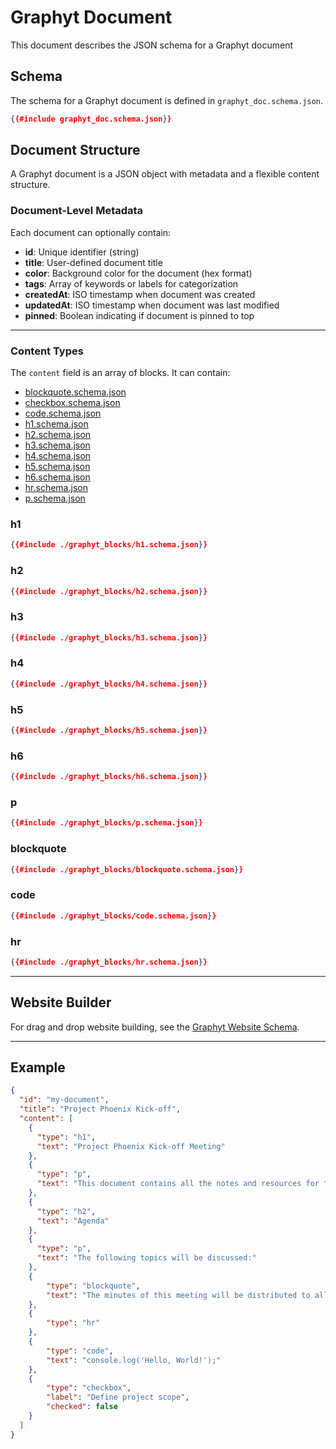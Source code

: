 # Graphyt Document

This document describes the JSON schema for a Graphyt document

## Schema

The schema for a Graphyt document is defined in `graphyt_doc.schema.json`.

```json
{{#include graphyt_doc.schema.json}}
```

## Document Structure

A Graphyt document is a JSON object with metadata and a flexible content structure.

### Document-Level Metadata

Each document can optionally contain:

- **id**: Unique identifier (string)
- **title**: User-defined document title
- **color**: Background color for the document (hex format)
- **tags**: Array of keywords or labels for categorization
- **createdAt**: ISO timestamp when document was created
- **updatedAt**: ISO timestamp when document was last modified
- **pinned**: Boolean indicating if document is pinned to top

---

### Content Types

The `content` field is an array of blocks. It can contain:

- [blockquote.schema.json](./graphyt_blocks/blockquote.schema.json)
- [checkbox.schema.json](./graphyt_blocks/checkbox.schema.json)
- [code.schema.json](./graphyt_blocks/code.schema.json)
- [h1.schema.json](./graphyt_blocks/h1.schema.json)
- [h2.schema.json](./graphyt_blocks/h2.schema.json)
- [h3.schema.json](./graphyt_blocks/h3.schema.json)
- [h4.schema.json](./graphyt_blocks/h4.schema.json)
- [h5.schema.json](./graphyt_blocks/h5.schema.json)
- [h6.schema.json](./graphyt_blocks/h6.schema.json)
- [hr.schema.json](./graphyt_blocks/hr.schema.json)
- [p.schema.json](./graphyt_blocks/p.schema.json)


### h1

```json
{{#include ./graphyt_blocks/h1.schema.json}}
```

### h2

```json
{{#include ./graphyt_blocks/h2.schema.json}}
```

### h3

```json
{{#include ./graphyt_blocks/h3.schema.json}}
```

### h4

```json
{{#include ./graphyt_blocks/h4.schema.json}}
```

### h5

```json
{{#include ./graphyt_blocks/h5.schema.json}}
```

### h6

```json
{{#include ./graphyt_blocks/h6.schema.json}}
```

### p

```json
{{#include ./graphyt_blocks/p.schema.json}}
```

### blockquote

```json
{{#include ./graphyt_blocks/blockquote.schema.json}}
```

### code

```json
{{#include ./graphyt_blocks/code.schema.json}}
```

### hr

```json
{{#include ./graphyt_blocks/hr.schema.json}}
```

---

## Website Builder

For drag and drop website building, see the [Graphyt Website Schema](./graphyt_website.md).

---

## Example

```json
{
  "id": "my-document",
  "title": "Project Phoenix Kick-off",
  "content": [
    {
      "type": "h1",
      "text": "Project Phoenix Kick-off Meeting"
    },
    {
      "type": "p",
      "text": "This document contains all the notes and resources for the kick-off meeting."
    },
    {
      "type": "h2",
      "text": "Agenda"
    },
    {
      "type": "p",
      "text": "The following topics will be discussed:"
    },
    {
        "type": "blockquote",
        "text": "The minutes of this meeting will be distributed to all attendees."
    },
    {
        "type": "hr"
    },
    {
        "type": "code",
        "text": "console.log('Hello, World!');"
    },
    {
        "type": "checkbox",
        "label": "Define project scope",
        "checked": false
    }
  ]
}
```

